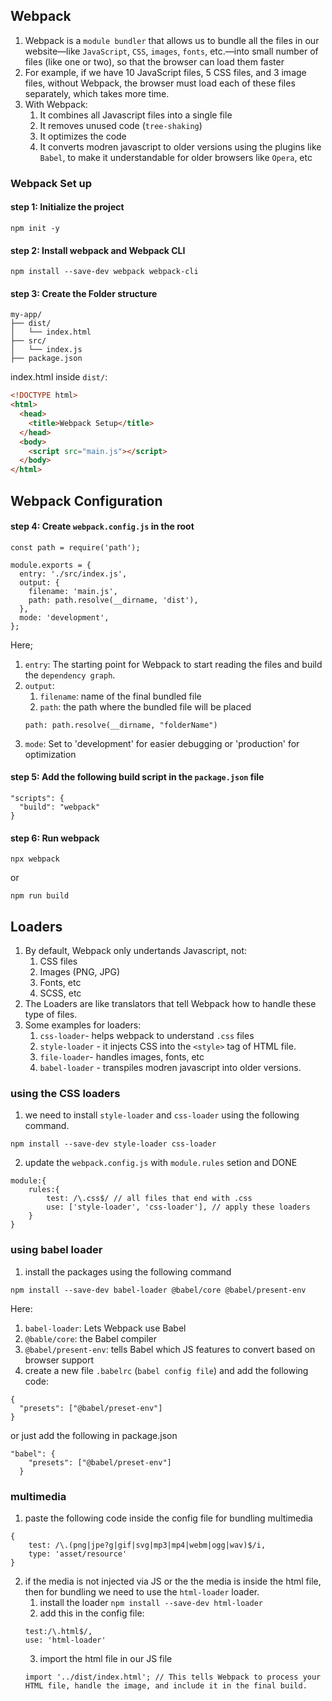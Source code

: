## Webpack
1. Webpack is a `module bundler` that allows us to bundle all the files in our website—like `JavaScript`, `CSS`, `images`, `fonts`, etc.—into small number of files (like one or two), so that the browser can load them faster
2. For example, if we have 10 JavaScript files, 5 CSS files, and 3 image files, without Webpack, the browser must load each of these files separately, which takes more time.
3. With Webpack:
    1. It combines all Javascript files into a single file
    2. It removes unused code (`tree-shaking`)
    3. It optimizes the code
    4. It converts modren javascript to older versions using the plugins like `Babel`, to make it understandable for older browsers like `Opera`, etc
### Webpack Set up
#### step 1: Initialize the project
```JS
npm init -y
```
#### step 2: Install webpack and Webpack CLI 
```JS
npm install --save-dev webpack webpack-cli
```
#### step 3: Create the Folder structure
```JS
my-app/
├── dist/
│   └── index.html
├── src/
│   └── index.js
├── package.json
```
index.html inside `dist/`:
```HTML
<!DOCTYPE html>
<html>
  <head>
    <title>Webpack Setup</title>
  </head>
  <body>
    <script src="main.js"></script>
  </body>
</html>
```
## Webpack Configuration
#### step 4: Create `webpack.config.js` in the root
```JS
const path = require('path');

module.exports = {
  entry: './src/index.js',
  output: {
    filename: 'main.js',
    path: path.resolve(__dirname, 'dist'),
  },
  mode: 'development',
};
```
Here;
1. `entry`: The starting point for Webpack to start reading the files and build the `dependency graph`.
2. `output`: 
    1. `filename`: name of the final bundled file
    2. `path`: the path where the bundled file will be placed
    ```JS
    path: path.resolve(__dirname, "folderName")
    ```
3. `mode`:  Set to 'development' for easier debugging or 'production' for optimization

#### step 5: Add the following build script in the `package.json` file
```JS
"scripts": {
  "build": "webpack"
}
```

#### step 6: Run webpack
```JS
npx webpack
```
or
```JS
npm run build
```

## Loaders
1. By default, Webpack only undertands Javascript, not:
    1. CSS files
    2. Images (PNG, JPG)
    3. Fonts, etc
    4. SCSS, etc
2. The Loaders are like translators that tell Webpack how to handle these type of files.
3. Some examples for loaders:
    1. `css-loader`- helps webpack to understand `.css` files
    2. `style-loader` - it injects CSS into the `<style>` tag of HTML file.
    3. `file-loader`- handles images, fonts, etc
    4. `babel-loader` - transpiles modren javascript into older versions.
### using the CSS loaders
1. we need to install `style-loader` and `css-loader` using the following command.
```JS
npm install --save-dev style-loader css-loader
```
2. update the `webpack.config.js` with `module.rules` setion and DONE
```JS
module:{
    rules:{
        test: /\.css$/ // all files that end with .css
        use: ['style-loader', 'css-loader'], // apply these loaders
    }
}
```
### using babel loader
1. install the packages using the following command
```JS
npm install --save-dev babel-loader @babel/core @babel/present-env
```
Here:
1. `babel-loader`: Lets Webpack use Babel
2. `@bable/core`: the Babel compiler
3. `@babel/present-env`: tells Babel which JS features to convert based on browser support
2. create a new file `.babelrc` (`babel config file`) and add the following code:
```JS
{
  "presets": ["@babel/preset-env"]
}
```
or just add the following in package.json
```Js
"babel": {
    "presets": ["@babel/preset-env"]
  }
```
### multimedia
1. paste the following code inside the config file for bundling multimedia
```JS
{
    test: /\.(png|jpe?g|gif|svg|mp3|mp4|webm|ogg|wav)$/i,
    type: 'asset/resource'
}
```
2. if the media is not injected via JS or the the media is inside the html file, then for bundling we need to use the `html-loader` loader.
    1. install the loader `npm install --save-dev html-loader`
    2. add this in the config file:
    ```Js
    test:/\.html$/,
    use: 'html-loader'
    ```
    3. import the html file in our JS file
    ```JS
    import '../dist/index.html'; // This tells Webpack to process your HTML file, handle the image, and include it in the final build.
    ```